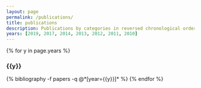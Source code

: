 ```yaml
---
layout: page
permalink: /publications/
title: publications
description: Publications by categories in reversed chronological order. 
years: [2019, 2017, 2014, 2013, 2012, 2011, 2010]
---
```


{% for y in page.years %}
  <h3 class="year">{{y}}</h3>
  {% bibliography -f papers -q @*[year={{y}}]* %}
{% endfor %}
